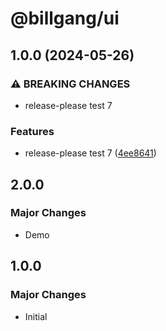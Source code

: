 # @billgang/ui

## 1.0.0 (2024-05-26)


### ⚠ BREAKING CHANGES

* release-please test 7

### Features

* release-please test 7 ([4ee8641](https://github.com/mule-stand/billgang/commit/4ee8641686973077736eaddca665309a51a23f45))

## 2.0.0

### Major Changes

- Demo

## 1.0.0

### Major Changes

- Initial
